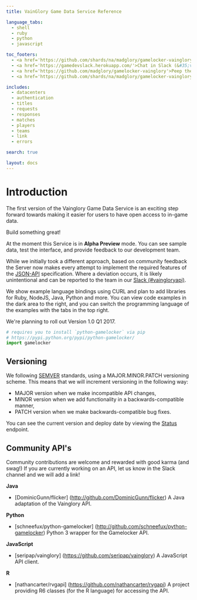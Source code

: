 ```yaml
---
title: VainGlory Game Data Service Reference

language_tabs:
  - shell
  - ruby
  - python
  - javascript

toc_footers:
  - <a href='https://github.com/shards/na/madglory/gamelocker-vainglory/milestones'>Build the Roadmap!</a>
  - <a href='https://gamedevslack.herokuapp.com/'>Chat in Slack (&#35;vaingloryapi)!</a>
  - <a href='https://github.com/madglory/gamelocker-vainglory'>Peep the Docs!</a>
  - <a href='https://github.com/shards/na/madglory/gamelocker-vainglory/issues'>Log a bug!</a>

includes:
  - datacenters
  - authentication
  - titles
  - requests
  - responses
  - matches
  - players
  - teams
  - link
  - errors

search: true

layout: docs
---
```

# Introduction

The first version of the Vainglory Game Data Service is an exciting step forward
towards making it easier for users to have open access to in-game data.

Build something great!

At the moment this Service is in **Alpha Preview** mode.  You can see sample data,
test the interface, and provide feedback to our development team.  

While we initially took a different approach, based on community feedback
the Server now makes every attempt to implement the required features of the
[JSON-API](http://jsonapi.org/) specification. Where a deviation occurs, it is likely
unintentional and can be reported to the team in our [Slack (#vaingloryapi)](gamedevelopment.slack.com).

We show example language bindings using CURL and plan to add libraries for Ruby,
NodeJS, Java, Python and more. You can view code examples in the dark area to the right, and
you can switch the programming language of the examples with the tabs in the
top right.

We're planning to roll out Version 1.0 Q1 2017.

```python
# requires you to install `python-gamelocker` via pip
# https://pypi.python.org/pypi/python-gamelocker/
import gamelocker
```

## Versioning

We following [SEMVER](http://semver.org/) standards, using a MAJOR.MINOR.PATCH versioning scheme. This means that we will increment versioning in the following way:

  * MAJOR version when we make incompatible API changes,
  * MINOR version when we add functionality in a backwards-compatible manner,
  * PATCH version when we make backwards-compatible bug fixes.

You can see the current version and deploy date by viewing the [Status](https://api.dc01.gamelockerapp.com/status) endpoint.


## Community API's

Community contributions are welcome and rewarded with good karma (and swag!)
If you are currently working on an API, let us know in the Slack channel and we will add a link!

**Java**

* [DominicGunn/flicker] (http://github.com/DominicGunn/flicker) A Java adaptation of the Vainglory API.

**Python**

* [schneefux/python-gamelocker] (http://github.com/schneefux/python-gamelocker) Python 3 wrapper for the Gamelocker API.

**JavaScript**

* [seripap/vainglory] (https://github.com/seripap/vainglory) A JavaScript API client.

**R**

* [nathancarter/rvgapi] (https://github.com/nathancarter/rvgapi) A project providing R6 classes (for the R language) for accessing the API.

